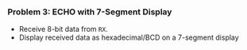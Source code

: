 ### **Problem 3: ECHO with 7-Segment Display**

- Receive 8-bit data from `RX`.
- Display received data as hexadecimal/BCD on a 7-segment display